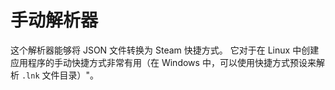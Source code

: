 # 手动解析器

这个解析器能够将 JSON 文件转换为 Steam 快捷方式。 它对于在 Linux 中创建应用程序的手动快捷方式非常有用（在 Windows 中，可以使用快捷方式预设来解析 `.lnk` 文件目录）"。 
